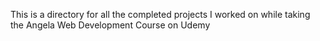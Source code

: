 This is a directory for all the completed projects I worked on while taking the Angela Web Development Course on Udemy

